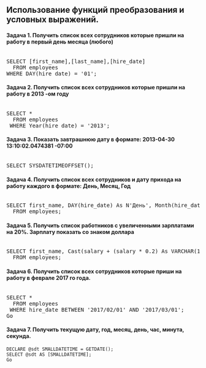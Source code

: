 ## Использование функций преобразования и условных выражений.

#### Задача 1. Получить список всех сотрудников которые пришли на работу в первый день месяца (любого)
<pre> 
SELECT [first_name],[last_name],[hire_date]
  FROM employees
WHERE DAY(hire_date) = '01';
</pre> 

#### Задача 2. Получить список всех сотрудников которые пришли на работу в 2013 -ом году
<pre> 
SELECT *
  FROM employees
 WHERE Year(hire_date) = '2013';
</pre>  

#### Задача 3. Показать завтрашнюю дату в формате: 2013-04-30 13:10:02.0474381 -07:00
<pre> 
SELECT SYSDATETIMEOFFSET(); 
</pre>  

#### Задача 4. Получить список всех сотрудников и дату прихода на работу каждого в формате: День, Месяц, Год
<pre> 
SELECT first_name, DAY(hire_date) As N'День', Month(hire_date) As N'Месяц', Year(hire_date) As N'Год'
  FROM employees;
</pre>  

#### Задача 5. Получить список работников с увеличенными зарплатами на 20%. Зарплату показать со знаком доллара
<pre> 
SELECT first_name, Cast(salary + (salary * 0.2) As VARCHAR(10)) + '$' As new_salary
  FROM employees; 
</pre>  

#### Задача 6. Получить список всех сотрудников которые приши на работу в феврале 2017 го года.
<pre> 
SELECT *
  FROM employees
 WHERE hire_date BETWEEN '2017/02/01' AND '2017/03/01'; 
Go
</pre> 

#### Задача 7. Получить текущую дату, год, месяц, день, час, минута, секунда.
```
DECLARE @sdt SMALLDATETIME = GETDATE();
SELECT @sdt AS [SMALLDATETIME];
Go
